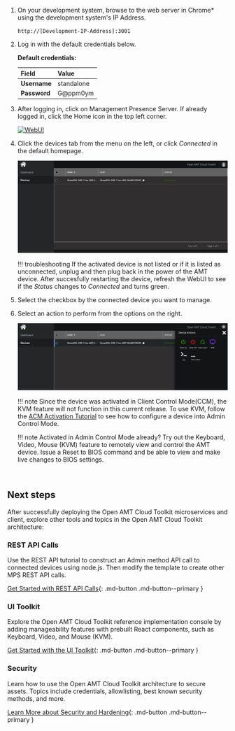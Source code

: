 
1. On your development system, browse to the web server in Chrome* using the development system's IP Address.
	
    ```
    http://[Development-IP-Address]:3001
    ```

2. Log in with the default credentials below.

    **Default credentials:**

    | Field       |  Value    |
    | :----------- | :-------------- |
    | **Username**| standalone |
    | **Password**| G@ppm0ym |

3. After logging in, click on Management Presence Server. If already logged in, click the Home icon in the top left corner.

    [![WebUI](../assets/images/WebUI_HomeMPS.png)](../assets/images/WebUI_HomeMPS.png)


4. Click the devices tab from the menu on the left, or click *Connected* in the default homepage.

    [![mps](../assets/images/MPS_ConnectedDevice.png)](../assets/images/MPS_ConnectedDevice.png)

    !!! troubleshooting
        If the activated device is not listed or if it is listed as unconnected, unplug and then plug back in the power of the AMT device. After succesfully restarting the device, refresh the WebUI to see if the *Status* changes to *Connected* and turns green.

5. Select the checkbox by the connected device you want to manage.

6. Select an action to perform from the options on the right.

    [![mps](../assets/images/MPS_ManageDevice.png)](../assets/images/MPS_ManageDevice.png)

    !!! note
        Since the device was activated in Client Control Mode(CCM), the KVM feature will    not function in this current release. To use KVM, follow the [ACM Activation   Tutorial](createProfileACM.md) to see how to configure a device into Admin Control    Mode.

    !!! note
        Activated in Admin Control Mode already? Try out the Keyboard, Video, Mouse (KVM)   feature to remotely view and control the AMT device.  Issue a Reset to BIOS command   and be able to view and make live changes to BIOS settings.

<br>

## Next steps

After successfully deploying the Open AMT Cloud Toolkit microservices and client, explore other tools and topics in the Open AMT Cloud Toolkit architecture:

### REST API Calls
Use the REST API tutorial to construct an Admin method API call to connected devices using node.js. Then modify the template to create other MPS REST API calls. 

[Get Started with REST API Calls](../Tutorials/apiTutorial.md){: .md-button .md-button--primary }

### UI Toolkit
Explore the Open AMT Cloud Toolkit reference implementation console by adding manageability features with prebuilt React components, such as Keyboard, Video, and Mouse (KVM).

[Get Started with the UI Toolkit](../Tutorials/uitoolkit.md){: .md-button .md-button--primary }

### Security
Learn how to use the Open AMT Cloud Toolkit architecture to secure assets. Topics include credentials, allowlisting, best known security methods, and more.

[Learn More about Security and Hardening](../Microservices/MPS/securityMPS.md){: .md-button .md-button--primary }


